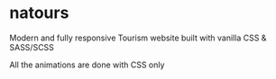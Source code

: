 # natours

Modern and fully responsive Tourism website built with vanilla CSS & SASS/SCSS

All the animations are done with CSS only
